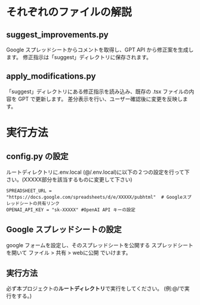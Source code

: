 # それぞれのファイルの解説

## suggest_improvements.py

Google スプレッドシートからコメントを取得し、GPT API から修正案を生成します。
修正指示は「suggest」ディレクトリに保存されます。

## apply_modifications.py

「suggest」ディレクトリにある修正指示を読み込み、既存の .tsx ファイルの内容を GPT で更新します。
差分表示を行い、ユーザー確認後に変更を反映します。

# 実行方法

## config.py の設定

ルートディレクトリに.env.local (@/.env.local)に以下の２つの設定を行って下さい。(XXXXX部分を該当するものに変更して下さい)
```
SPREADSHEET_URL = "https://docs.google.com/spreadsheets/d/e/XXXXX/pubhtml"  # Googleスプレッドシートの共有リンク
OPENAI_API_KEY = "sk-XXXXX" #OpenAI API キーの設定
```

## Google スプレッドシートの設定

google フォームを設定し、そのスプレッドシートを公開する
スプレッドシートを開いて ファイル > 共有 > webに公開 でいけます。

## 実行方法

必ず本プロジェクトの**ルートディレクトリ**で実行をしてください。
(例:@/で実行をする。)
